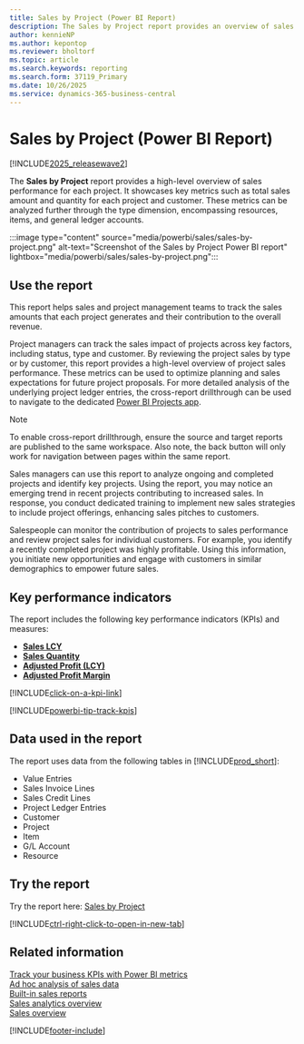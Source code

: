 ```yaml
---
title: Sales by Project (Power BI Report)
description: The Sales by Project report provides an overview of sales performance broken down by project.
author: kennieNP
ms.author: kepontop
ms.reviewer: bholtorf
ms.topic: article
ms.search.keywords: reporting
ms.search.form: 37119_Primary 
ms.date: 10/26/2025
ms.service: dynamics-365-business-central
---
```


# Sales by Project (Power BI Report)

[!INCLUDE[2025_releasewave2](includes/2025_releasewave2.md)]

The **Sales by Project** report provides a high-level overview of sales performance for each project. It showcases key metrics such as total sales amount and quantity for each project and customer. These metrics can be analyzed further through the type dimension, encompassing resources, items, and general ledger accounts.

:::image type="content" source="media/powerbi/sales/sales-by-project.png" alt-text="Screenshot of the Sales by Project Power BI report" lightbox="media/powerbi/sales/sales-by-project.png":::

## Use the report

This report helps sales and project management teams to track the sales amounts that each project generates and their contribution to the overall revenue.

Project managers can track the sales impact of projects across key factors, including status, type and customer. By reviewing the project sales by type or by customer, this report provides a high-level overview of project sales performance. These metrics can be used to optimize planning and sales expectations for future project proposals. For more detailed analysis of the underlying project ledger entries, the cross-report drillthrough can be used to navigate to the dedicated 
[Power BI Projects app](projects-powerbi-app.md).

> [!NOTE]
> To enable cross-report drillthrough, ensure the source and target reports are published to the same workspace. Also note, the back button will only work for navigation between pages within the same report.

Sales managers can use this report to analyze ongoing and completed projects and identify key projects. Using the report, you may notice an emerging trend in recent projects contributing to increased sales. In response, you conduct dedicated training to implement new sales strategies to include project offerings, enhancing sales pitches to customers.

Salespeople can monitor the contribution of projects to sales performance and review project sales for individual customers. For example, you identify a recently completed project was highly profitable. Using this information, you initiate new opportunities and engage with customers in similar demographics to empower future sales.

## Key performance indicators

The report includes the following key performance indicators (KPIs) and measures:

- [**Sales LCY**](sales-powerbi-sales-kpis.md#sales-lcy)
- [**Sales Quantity**](sales-powerbi-sales-kpis.md#sales-quantity)
- [**Adjusted Profit (LCY)**](sales-powerbi-sales-kpis.md#adjusted-profit-lcy)
- [**Adjusted Profit Margin**](sales-powerbi-sales-kpis.md#adjusted-profit-margin)

[!INCLUDE[click-on-a-kpi-link](includes/click-on-a-kpi-link.md)] 

[!INCLUDE[powerbi-tip-track-kpis](includes/powerbi-tip-track-kpis.md)]

## Data used in the report

The report uses data from the following tables in [!INCLUDE[prod_short](includes/prod_short.md)]:

- Value Entries
- Sales Invoice Lines
- Sales Credit Lines
- Project Ledger Entries
- Customer
- Project
- Item
- G/L Account
- Resource

## Try the report

Try the report here: [Sales by Project](https://businesscentral.dynamics.com?page=37119)

[!INCLUDE[ctrl-right-click-to-open-in-new-tab](includes/ctrl-right-click-to-open-in-new-tab.md)]

## Related information

[Track your business KPIs with Power BI metrics](track-kpis-with-power-bi-metrics.md)  
[Ad hoc analysis of sales data](ad-hoc-analysis-sales.md)  
[Built-in sales reports](sales-reports.md)  
[Sales analytics overview](sales-analytics-overview.md)  
[Sales overview](sales-manage-sales.md)  

[!INCLUDE[footer-include](includes/footer-banner.md)]
